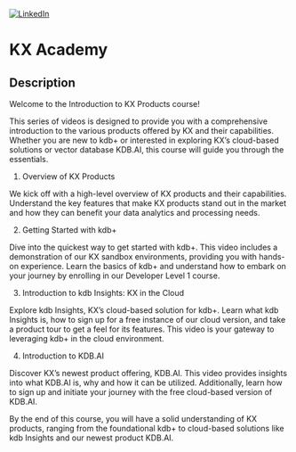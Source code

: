 [![LinkedIn][linkedin-shield]][linkedin-url-Bucsa]

# KX Academy

## Description


Welcome to the Introduction to KX Products course!

This series of videos is designed to provide you with a comprehensive introduction to the various products offered by KX and their capabilities. Whether you are new to kdb+ or interested in exploring KX’s cloud-based solutions or vector database KDB.AI, this course will guide you through the essentials.

1. Overview of KX Products

We kick off with a high-level overview of KX products and their capabilities. Understand the key features that make KX products stand out in the market and how they can benefit your data analytics and processing needs.

2. Getting Started with kdb+

Dive into the quickest way to get started with kdb+. This video includes a demonstration of our KX sandbox environments, providing you with hands-on experience. Learn the basics of kdb+ and understand how to embark on your journey by enrolling in our Developer Level 1 course.

3. Introduction to kdb Insights: KX in the Cloud

Explore kdb Insights, KX’s cloud-based solution for kdb+. Learn what kdb Insights is, how to sign up for a free instance of our cloud version, and take a product tour to get a feel for its features. This video is your gateway to leveraging kdb+ in the cloud environment.

4. Introduction to KDB.AI

Discover KX’s newest product offering, KDB.AI. This video provides insights into what KDB.AI is, why and how it can be utilized. Additionally, learn how to sign up and initiate your journey with the free cloud-based version of KDB.AI.

By the end of this course, you will have a solid understanding of KX products, ranging from the foundational kdb+ to cloud-based solutions like kdb Insights and our newest product KDB.AI.


[linkedin-shield]: https://img.shields.io/badge/-LinkedIn-black.svg?style=for-the-badge&logo=linkedin&colorB=555
[linkedin-url-Bucsa]: https://www.linkedin.com/in/justin-bucsa
